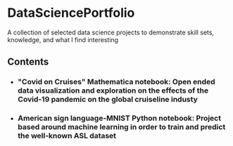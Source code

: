 # DataSciencePortfolio
A collection of selected data science projects to demonstrate skill sets, knowledge, and what I find interesting
## Contents
* ### "Covid on Cruises" Mathematica notebook: Open ended data visualization and exploration on the effects of the Covid-19 pandemic on the global cruiseline industy
* ### American sign language-MNIST Python notebook: Project based around machine learning in order to train and predict the well-known ASL dataset 
